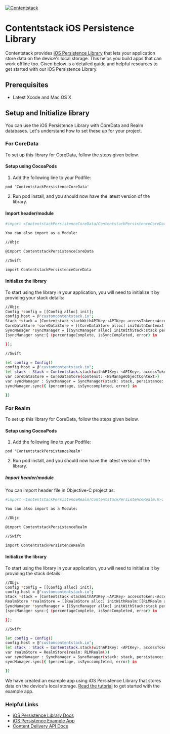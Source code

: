 [![Contentstack](https://www.contentstack.com/docs/static/images/contentstack.png)](https://www.contentstack.com/)

# Contentstack iOS Persistence Library

Contentstack provides [iOS Persistence Library](https://www.contentstack.com/docs/guide/synchronization/using-realm-persistence-library-with-ios-sync-sdk) that lets your application store data on the device's local storage. This helps you build apps that can work offline too. Given below is a detailed guide and helpful resources to get started with our iOS Persistence Library.

## Prerequisites

- Latest Xcode and Mac OS X

## Setup and Initialize library

You can use the iOS Persistence Library with CoreData and Realm databases.  Let's understand how to set these up for your project.

### For CoreData
To set up this library for CoreData, follow the steps given below.

#### Setup using CocoaPods
1. Add the following line to your Podfile:
```
pod 'ContentstackPersistenceCoreData'
```
2. Run pod install, and you should now have the latest version of the library.

#### Import header/module

```sh
#import <ContentstackPersistenceCoreData/ContentstackPersistenceCoreData.h>;

You can also import as a Module:

//Objc

@import ContentstackPersistenceCoreData

//Swift

import ContentstackPersistenceCoreData
```

#### Initialize the library

To start using the library in your application, you will need to initialize it by providing your stack details:
```sh
//Objc
Config *config = [[Config alloc] init];
config.host = @"customcontentstack.io";
Stack *stack = [Contentstack stackWithAPIKey:<APIKey> accessToken:<AccessToken> environmentName:<EnvironmentName> config:config];
CoreDataStore *coreDataStore = [[CoreDataStore alloc] initWithContenxt: <NSManageObjectContext>];
SyncManager *syncManager = [[SyncManager alloc] initWithStack:stack persistance:coreDataStore]
[syncManager sync:{ (percentageComplete, isSyncCompleted, error) in

}];

//Swift

let config = Config()
config.host = @"customcontentstack.io";
let stack : Stack = Contentstack.stack(withAPIKey: <APIKey>, accessToken: <AccessToken>, environmentName: <EnvironmentName>, config:config)
var coreDataStore = CoreDataStore(contenxt: <NSManageObjectContext>)
var syncManager : SyncManager = SyncManager(stack: stack, persistance: coreDataStore)
syncManager.sync({ (percentage, isSynccompleted, error) in

})
```

### For Realm
To set up this library for CoreData, follow the steps given below.

#### Setup using CocoaPods

1. Add the following line to your Podfile:
```
pod 'ContentstackPersistenceRealm'
```
2. Run pod install, and you should now have the latest version of the library.

##### Import header/module
You can import header file in Objective-C project as:
```sh
#import <ContentstackPersistenceRealm/ContentstackPersistenceRealm.h>;

You can also import as a Module:

//Objc

@import ContentstackPersistenceRealm

//Swift

import ContentstackPersistenceRealm
```

#### Initialize the library

To start using the library in your application, you will need to initialize it by providing the stack details:
```sh
//Objc
Config *config = [[Config alloc] init];
config.host = @"customcontentstack.io";
Stack *stack = [Contentstack stackWithAPIKey:<APIKey> accessToken:<AccessToken> environmentName:<EnvironmentName> config:config];
RealmStore *realmStore = [[RealmStore alloc] initWithRealm:[[RLMRealm alloc] init]];
SyncManager *syncManager = [[SyncManager alloc] initWithStack:stack persistance:realmStore]
[syncManager sync:{ (percentageComplete, isSyncCompleted, error) in

}];

//Swift

let config = Config()
config.host = @"customcontentstack.io";
let stack : Stack = Contentstack.stack(withAPIKey: <APIKey>, accessToken: <AccessToken>, environmentName: <EnvironmentName>, config:config)
var realmStore = RealmStore(realm: RLMRealm())
var syncManager : SyncManager = SyncManager(stack: stack, persistance: realmStore)
syncManager.sync({ (percentage, isSynccompleted, error) in

})
```
We have created an example app using iOS Persistence Library that stores data on the device's local storage. [Read the tutorial](https://github.com/contentstack/contentstack-ios-persistence-example) to get started with the example app.

### Helpful Links

- [iOS Persistence Library Docs](https://www.contentstack.com/docs/guide/synchronization/using-realm-persistence-library-with-ios-sync-sdk)
- [iOS Persistence Example App]((https://github.com/contentstack/contentstack-ios-persistence-example))
- [Content Delivery API Docs](https://contentstack.com/docs/apis/content-delivery-api/)


